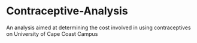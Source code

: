 # Contraceptive-Analysis
An analysis aimed at determining the cost involved in using contraceptives on University of Cape Coast Campus
